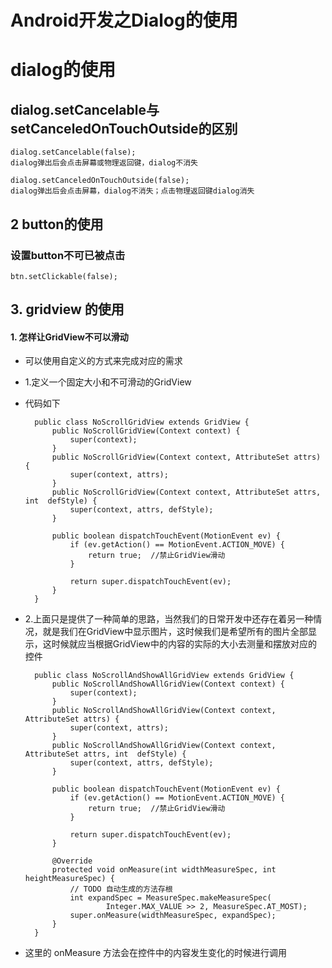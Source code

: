 # Android开发之Dialog的使用 #
# dialog的使用 #

##  dialog.setCancelable与setCanceledOnTouchOutside的区别 ##


	dialog.setCancelable(false);
	dialog弹出后会点击屏幕或物理返回键，dialog不消失
	
	dialog.setCanceledOnTouchOutside(false);
	dialog弹出后会点击屏幕，dialog不消失；点击物理返回键dialog消失
	 







## 2 button的使用  ##
### 设置button不可已被点击 ###
	
 	btn.setClickable(false);





## 3. gridview 的使用 ##

#### 1. 怎样让GridView不可以滑动 ####

* 可以使用自定义的方式来完成对应的需求
* 1.定义一个固定大小和不可滑动的GridView
* 代码如下



		public class NoScrollGridView extends GridView {
		    public NoScrollGridView(Context context) {
		        super(context);
		    }
		    public NoScrollGridView(Context context, AttributeSet attrs) {
		        super(context, attrs);
		    }
		    public NoScrollGridView(Context context, AttributeSet attrs, int  defStyle) {
		        super(context, attrs, defStyle);
		    }
		
		    public boolean dispatchTouchEvent(MotionEvent ev) {
		        if (ev.getAction() == MotionEvent.ACTION_MOVE) {
		            return true;  //禁止GridView滑动
		        }
		
		        return super.dispatchTouchEvent(ev);
		    }
		}


* 2.上面只是提供了一种简单的思路，当然我们的日常开发中还存在着另一种情况，就是我们在GridView中显示图片，这时候我们是希望所有的图片全部显示，这时候就应当根据GridView中的内容的实际的大小去测量和摆放对应的控件

		
		public class NoScrollAndShowAllGridView extends GridView {
		    public NoScrollAndShowAllGridView(Context context) {
		        super(context);
		    }
		    public NoScrollAndShowAllGridView(Context context, AttributeSet attrs) {
		        super(context, attrs);
		    }
		    public NoScrollAndShowAllGridView(Context context, AttributeSet attrs, int  defStyle) {
		        super(context, attrs, defStyle);
		    }
		
		    public boolean dispatchTouchEvent(MotionEvent ev) {
		        if (ev.getAction() == MotionEvent.ACTION_MOVE) {
		            return true;  //禁止GridView滑动
		        }
		
		        return super.dispatchTouchEvent(ev);
		    }
		
		    @Override
		    protected void onMeasure(int widthMeasureSpec, int heightMeasureSpec) {
		        // TODO 自动生成的方法存根
		        int expandSpec = MeasureSpec.makeMeasureSpec(
		                Integer.MAX_VALUE >> 2, MeasureSpec.AT_MOST);
		        super.onMeasure(widthMeasureSpec, expandSpec);
		    }
		}

* 这里的  onMeasure 方法会在控件中的内容发生变化的时候进行调用